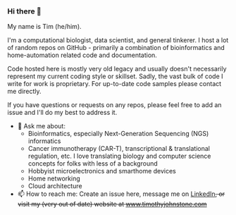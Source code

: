 ### Hi there 👋

My name is Tim (he/him). 

I'm a computational biologist, data scientist, and general tinkerer. I host a lot of random repos on GitHub - primarily a combination of bioinformatics and home-automation related code and documentation. 

Code hosted here is mostly very old legacy and usually doesn't necessarily represent my current coding style or skillset. Sadly, the vast bulk of code I write for work is proprietary. For up-to-date code samples please contact me directly. 

If you have questions or requests on any repos, please feel free to add an issue and I'll do my best to address it. 

- 💬 Ask me about:
  - Bioinformatics, especially Next-Generation Sequencing (NGS) informatics
  - Cancer immunotherapy (CAR-T), transcriptional & translational regulation, etc. I love translating biology and computer science concepts for folks with less of a background
  - Hobbyist microelectronics and smarthome devices
  - Home networking
  - Cloud architecture
- 📫 How to reach me: Create an issue here, message me on [LinkedIn](https://www.linkedin.com/in/timjohnstone/)~~, or visit my (very out of date) website at www.timothyjohnstone.com~~

<!--
**tgjohnst/tgjohnst** is a ✨ _special_ ✨ repository because its `README.md` (this file) appears on your GitHub profile.

Here are some ideas to get you started:

- 🔭 I’m currently working on ...
- 🌱 I’m currently learning ...
- 👯 I’m looking to collaborate on ...
- 🤔 I’m looking for help with ...
- 😄 Pronouns: ...
- ⚡ Fun fact: ...
-->
